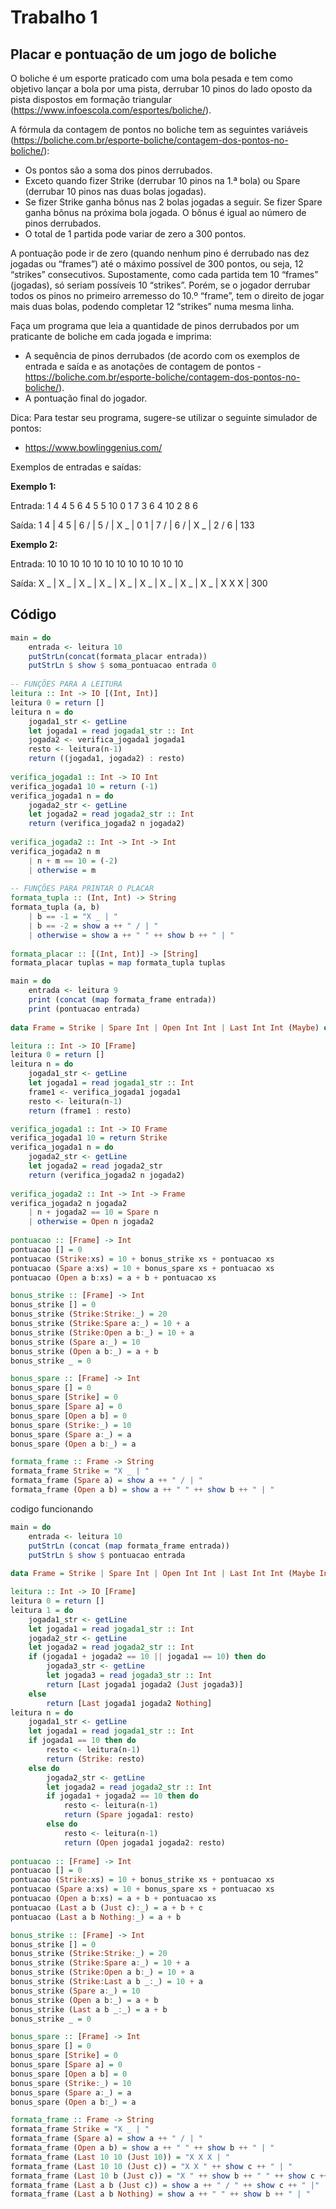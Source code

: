 # Trabalho 1

## Placar e pontuação de um jogo de boliche

O boliche é um esporte praticado com uma bola pesada e tem como objetivo lançar a bola por uma pista, derrubar 10 pinos do lado oposto da pista dispostos em formação triangular (https://www.infoescola.com/esportes/boliche/).

A fórmula da contagem de pontos no boliche tem as seguintes variáveis (https://boliche.com.br/esporte-boliche/contagem-dos-pontos-no-boliche/):
* Os pontos são a soma dos pinos derrubados.
* Exceto quando fizer Strike (derrubar 10 pinos na 1.ª bola) ou Spare (derrubar 10 pinos nas duas bolas jogadas).
* Se fizer Strike ganha bônus nas 2 bolas jogadas a seguir. Se fizer Spare ganha bônus na próxima bola jogada. O bônus é igual ao número de pinos derrubados.
* O total de 1 partida pode variar de zero a 300 pontos.

A pontuação pode ir de zero (quando nenhum pino é derrubado nas dez jogadas ou “frames”) até o máximo possível de 300 pontos, ou seja, 12 “strikes” consecutivos. Supostamente, como cada partida tem 10 “frames” (jogadas), só seriam possíveis 10 “strikes”. Porém, se o jogador derrubar todos os pinos no primeiro arremesso do 10.º “frame”, tem o direito de jogar mais duas bolas, podendo completar 12 “strikes” numa mesma linha.

Faça um programa que leia a quantidade de pinos derrubados por um praticante de boliche em cada jogada e imprima:
* A sequência de pinos derrubados (de acordo com os exemplos de entrada e saída e as anotações de contagem de pontos - https://boliche.com.br/esporte-boliche/contagem-dos-pontos-no-boliche/).
* A pontuação final do jogador.

Dica: Para testar seu programa, sugere-se utilizar o seguinte simulador de pontos:
* https://www.bowlinggenius.com/

Exemplos de entradas e saídas:

**Exemplo 1:**

Entrada: 1 4 4 5 6 4 5 5 10 0 1 7 3 6 4 10 2 8 6

Saída: 1 4 | 4 5 | 6 / | 5 / | X _ | 0 1 | 7 / | 6 / | X _ | 2 / 6 | 133

**Exemplo 2:**

Entrada: 10 10 10 10 10 10 10 10 10 10 10 10

Saída: X _ | X _ | X _ | X _ | X _ | X _ | X _ | X _ | X _ | X X X | 300

## Código
```haskell
main = do
    entrada <- leitura 10
    putStrLn(concat(formata_placar entrada))
    putStrLn $ show $ soma_pontuacao entrada 0
    
-- FUNÇÕES PARA A LEITURA
leitura :: Int -> IO [(Int, Int)]
leitura 0 = return []
leitura n = do
    jogada1_str <- getLine
    let jogada1 = read jogada1_str :: Int 
    jogada2 <- verifica_jogada1 jogada1
    resto <- leitura(n-1)
    return ((jogada1, jogada2) : resto)
    
verifica_jogada1 :: Int -> IO Int
verifica_jogada1 10 = return (-1)
verifica_jogada1 n = do
    jogada2_str <- getLine
    let jogada2 = read jogada2_str :: Int 
    return (verifica_jogada2 n jogada2)
    
verifica_jogada2 :: Int -> Int -> Int
verifica_jogada2 n m
    | n + m == 10 = (-2)
    | otherwise = m
    
-- FUNÇÕES PARA PRINTAR O PLACAR
formata_tupla :: (Int, Int) -> String
formata_tupla (a, b)
    | b == -1 = "X _ | "
    | b == -2 = show a ++ " / | "
    | otherwise = show a ++ " " ++ show b ++ " | "
    
formata_placar :: [(Int, Int)] -> [String]
formata_placar tuplas = map formata_tupla tuplas
```

```haskell
main = do
    entrada <- leitura 9
    print (concat (map formata_frame entrada))
    print (pontuacao entrada)
    
data Frame = Strike | Spare Int | Open Int Int | Last Int Int (Maybe) deriving Show

leitura :: Int -> IO [Frame]
leitura 0 = return []
leitura n = do
    jogada1_str <- getLine
    let jogada1 = read jogada1_str :: Int 
    frame1 <- verifica_jogada1 jogada1
    resto <- leitura(n-1)
    return (frame1 : resto)

verifica_jogada1 :: Int -> IO Frame
verifica_jogada1 10 = return Strike
verifica_jogada1 n = do
    jogada2_str <- getLine
    let jogada2 = read jogada2_str
    return (verifica_jogada2 n jogada2)
    
verifica_jogada2 :: Int -> Int -> Frame
verifica_jogada2 n jogada2
    | n + jogada2 == 10 = Spare n
    | otherwise = Open n jogada2
    
pontuacao :: [Frame] -> Int
pontuacao [] = 0
pontuacao (Strike:xs) = 10 + bonus_strike xs + pontuacao xs
pontuacao (Spare a:xs) = 10 + bonus_spare xs + pontuacao xs
pontuacao (Open a b:xs) = a + b + pontuacao xs

bonus_strike :: [Frame] -> Int
bonus_strike [] = 0
bonus_strike (Strike:Strike:_) = 20
bonus_strike (Strike:Spare a:_) = 10 + a
bonus_strike (Strike:Open a b:_) = 10 + a
bonus_strike (Spare a:_) = 10
bonus_strike (Open a b:_) = a + b
bonus_strike _ = 0

bonus_spare :: [Frame] -> Int
bonus_spare [] = 0
bonus_spare [Strike] = 0
bonus_spare [Spare a] = 0
bonus_spare [Open a b] = 0
bonus_spare (Strike:_) = 10
bonus_spare (Spare a:_) = a
bonus_spare (Open a b:_) = a

formata_frame :: Frame -> String
formata_frame Strike = "X _ | "
formata_frame (Spare a) = show a ++ " / | "
formata_frame (Open a b) = show a ++ " " ++ show b ++ " | "
```
codigo funcionando
```haskell
main = do
    entrada <- leitura 10
    putStrLn (concat (map formata_frame entrada))
    putStrLn $ show $ pontuacao entrada
    
data Frame = Strike | Spare Int | Open Int Int | Last Int Int (Maybe Int) deriving Show

leitura :: Int -> IO [Frame]
leitura 0 = return []
leitura 1 = do
    jogada1_str <- getLine
    let jogada1 = read jogada1_str :: Int
    jogada2_str <- getLine
    let jogada2 = read jogada2_str :: Int
    if (jogada1 + jogada2 == 10 || jogada1 == 10) then do
        jogada3_str <- getLine
        let jogada3 = read jogada3_str :: Int
        return [Last jogada1 jogada2 (Just jogada3)]
    else
        return [Last jogada1 jogada2 Nothing]
leitura n = do
    jogada1_str <- getLine
    let jogada1 = read jogada1_str :: Int
    if jogada1 == 10 then do
        resto <- leitura(n-1)
        return (Strike: resto)
    else do
        jogada2_str <- getLine
        let jogada2 = read jogada2_str :: Int
        if jogada1 + jogada2 == 10 then do
            resto <- leitura(n-1)
            return (Spare jogada1: resto)
        else do
            resto <- leitura(n-1)
            return (Open jogada1 jogada2: resto)
    
pontuacao :: [Frame] -> Int
pontuacao [] = 0
pontuacao (Strike:xs) = 10 + bonus_strike xs + pontuacao xs
pontuacao (Spare a:xs) = 10 + bonus_spare xs + pontuacao xs
pontuacao (Open a b:xs) = a + b + pontuacao xs
pontuacao (Last a b (Just c):_) = a + b + c
pontuacao (Last a b Nothing:_) = a + b

bonus_strike :: [Frame] -> Int
bonus_strike [] = 0
bonus_strike (Strike:Strike:_) = 20
bonus_strike (Strike:Spare a:_) = 10 + a
bonus_strike (Strike:Open a b:_) = 10 + a
bonus_strike (Strike:Last a b _:_) = 10 + a
bonus_strike (Spare a:_) = 10
bonus_strike (Open a b:_) = a + b
bonus_strike (Last a b _:_) = a + b
bonus_strike _ = 0

bonus_spare :: [Frame] -> Int
bonus_spare [] = 0
bonus_spare [Strike] = 0
bonus_spare [Spare a] = 0
bonus_spare [Open a b] = 0
bonus_spare (Strike:_) = 10
bonus_spare (Spare a:_) = a
bonus_spare (Open a b:_) = a

formata_frame :: Frame -> String
formata_frame Strike = "X _ | "
formata_frame (Spare a) = show a ++ " / | "
formata_frame (Open a b) = show a ++ " " ++ show b ++ " | "
formata_frame (Last 10 10 (Just 10)) = "X X X | "
formata_frame (Last 10 10 (Just c)) = "X X " ++ show c ++ " | "
formata_frame (Last 10 b (Just c)) = "X " ++ show b ++ " " ++ show c ++ " | "
formata_frame (Last a b (Just c)) = show a ++ " / " ++ show c ++ " |"
formata_frame (Last a b Nothing) = show a ++ " " ++ show b ++ " | "
```
